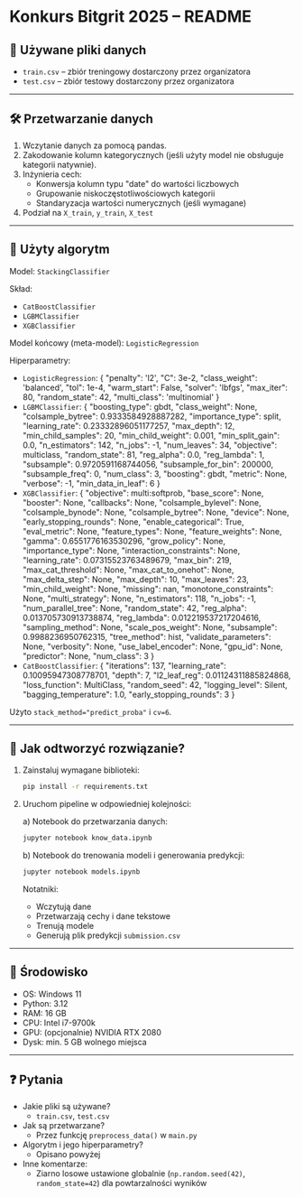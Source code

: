 # Konkurs Bitgrit 2025 – README

## 📁 Używane pliki danych

- `train.csv` – zbiór treningowy dostarczony przez organizatora
- `test.csv` – zbiór testowy dostarczony przez organizatora

---

## 🛠️ Przetwarzanie danych

1. Wczytanie danych za pomocą pandas.
2. Zakodowanie kolumn kategorycznych (jeśli użyty model nie obsługuje kategorii natywnie).
3. Inżynieria cech:
   - Konwersja kolumn typu "date" do wartości liczbowych
   - Grupowanie niskoczęstotliwościowych kategorii
   - Standaryzacja wartości numerycznych (jeśli wymagane)
4. Podział na `X_train`, `y_train`, `X_test`

---

## 🧠 Użyty algorytm

Model: `StackingClassifier`

Skład:
- `CatBoostClassifier`
- `LGBMClassifier`
- `XGBClassifier`

Model końcowy (meta-model): `LogisticRegression`

Hiperparametry:
- `LogisticRegression`: {
  "penalty": 'l2',
  "C": 3e-2,
  "class_weight": 'balanced',
  "tol": 1e-4,
  "warm_start": False,
  "solver": 'lbfgs',
  "max_iter": 80,
  "random_state": 42,
  "multi_class": 'multinomial'
}
- `LGBMClassifier`: {
  "boosting_type": gbdt,
  "class_weight": None,
  "colsample_bytree": 0.9333584928887282,
  "importance_type": split,
  "learning_rate": 0.23332896051177257,
  "max_depth": 12,
  "min_child_samples": 20,
  "min_child_weight": 0.001,
  "min_split_gain": 0.0,
  "n_estimators": 142,
  "n_jobs": -1,
  "num_leaves": 34,
  "objective": multiclass,
  "random_state": 81,
  "reg_alpha": 0.0,
  "reg_lambda": 1,
  "subsample": 0.9720591168744056,
  "subsample_for_bin": 200000,
  "subsample_freq": 0,
  "num_class": 3,
  "boosting": gbdt,
  "metric": None,
  "verbose": -1,
  "min_data_in_leaf": 6
}
- `XGBClassifier`: {
  "objective": multi:softprob,
  "base_score": None,
  "booster": None,
  "callbacks": None,
  "colsample_bylevel": None,
  "colsample_bynode": None,
  "colsample_bytree": None,
  "device": None,
  "early_stopping_rounds": None,
  "enable_categorical": True,
  "eval_metric": None,
  "feature_types": None,
  "feature_weights": None,
  "gamma": 0.6551776163530296,
  "grow_policy": None,
  "importance_type": None,
  "interaction_constraints": None,
  "learning_rate": 0.07315523763489679,
  "max_bin": 219,
  "max_cat_threshold": None,
  "max_cat_to_onehot": None,
  "max_delta_step": None,
  "max_depth": 10,
  "max_leaves": 23,
  "min_child_weight": None,
  "missing": nan,
  "monotone_constraints": None,
  "multi_strategy": None,
  "n_estimators": 118,
  "n_jobs": -1,
  "num_parallel_tree": None,
  "random_state": 42,
  "reg_alpha": 0.013705730913738874,
  "reg_lambda": 0.012219537217204616,
  "sampling_method": None,
  "scale_pos_weight": None,
  "subsample": 0.9988236950762315,
  "tree_method": hist,
  "validate_parameters": None,
  "verbosity": None,
  "use_label_encoder": None,
  "gpu_id": None,
  "predictor": None,
  "num_class": 3
}
- `CatBoostClassifier`: {
  "iterations": 137,
  "learning_rate": 0.10095947308778701,
  "depth": 7,
  "l2_leaf_reg": 0.01124311885824868,
  "loss_function": MultiClass,
  "random_seed": 42,
  "logging_level": Silent,
  "bagging_temperature": 1.0,
  "early_stopping_rounds": 3
}

Użyto `stack_method="predict_proba"` i `cv=6`.

---

## 🔁 Jak odtworzyć rozwiązanie?

1. Zainstaluj wymagane biblioteki:
   ```bash
   pip install -r requirements.txt
   ```

2. Uruchom pipeline w odpowiedniej kolejności:

   a) Notebook do przetwarzania danych:
   ```bash
   jupyter notebook know_data.ipynb
   ```

   b) Notebook do trenowania modeli i generowania predykcji:
   ```bash
   jupyter notebook models.ipynb
   ```

   Notatniki:
   - Wczytują dane
   - Przetwarzają cechy i dane tekstowe
   - Trenują modele
   - Generują plik predykcji `submission.csv`

---

## 🧪 Środowisko

- OS: Windows 11
- Python: 3.12
- RAM: 16 GB
- CPU: Intel i7-9700k
- GPU: (opcjonalnie) NVIDIA RTX 2080
- Dysk: min. 5 GB wolnego miejsca

---

## ❓ Pytania

- Jakie pliki są używane?
  - `train.csv`, `test.csv`
- Jak są przetwarzane?
  - Przez funkcję `preprocess_data()` w `main.py`
- Algorytm i jego hiperparametry?
  - Opisano powyżej
- Inne komentarze:
  - Ziarno losowe ustawione globalnie (`np.random.seed(42)`, `random_state=42`) dla powtarzalności wyników